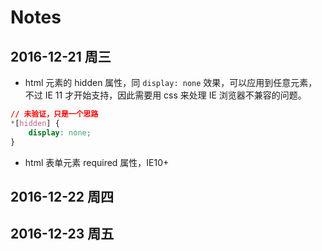 # Notes

## 2016-12-21 周三

- html 元素的 hidden 属性，同 `display: none` 效果，可以应用到任意元素，不过 IE 11 才开始支持，因此需要用 css 来处理 IE 浏览器不兼容的问题。

```css
// 未验证，只是一个思路
*[hidden] {
    display: none;
}
```

- html 表单元素 required 属性，IE10+

## 2016-12-22 周四


## 2016-12-23 周五
